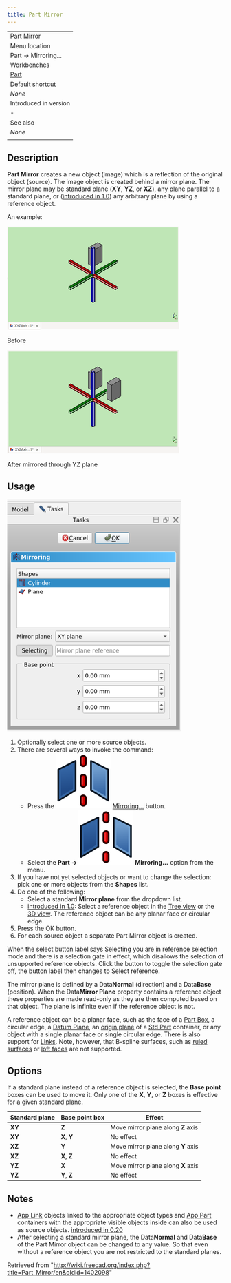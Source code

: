 ```yaml
---
title: Part Mirror
---
```


|                                          |
| ---------------------------------------- |
| Part Mirror                              |
| Menu location                            |
| Part → Mirroring...                      |
| Workbenches                              |
| [Part](/Part_Workbench "Part Workbench") |
| Default shortcut                         |
| _None_                                   |
| Introduced in version                    |
| -                                        |
| See also                                 |
| _None_                                   |
|                                          |

## Description

**Part Mirror** creates a new object (image) which is a reflection of the original object (source). The image object is created behind a mirror plane. The mirror plane may be standard plane (**XY**, **YZ**, or **XZ**), any plane parallel to a standard plane, or ([introduced in 1.0](/Release_notes_1.0 "Release notes 1.0")) any arbitrary plane by using a reference object.

An example:

![](/src/assets/images/PARTMirrorBeforev11.png)

Before

![](/src/assets/images/PARTMirrorAfterv11.png)

After mirrored through YZ plane

## Usage

![](/src/assets/images/PartMirroring_Scr1.png)

1. Optionally select one or more source objects.
2. There are several ways to invoke the command:
   - Press the ![](/src/assets/images/Part_Mirror.svg) [Mirroring...](/Part_Mirror "Part Mirror") button.
   - Select the **Part → ![](/src/assets/images/Part_Mirror.svg) Mirroring...** option from the menu.
3. If you have not yet selected objects or want to change the selection: pick one or more objects from the **Shapes** list.
4. Do one of the following:
   - Select a standard **Mirror plane** from the dropdown list.
   - [introduced in 1.0](/Release_notes_1.0 "Release notes 1.0"): Select a reference object in the [Tree view](/Tree_view "Tree view") or the [3D view](/3D_view "3D view"). The reference object can be any planar face or circular edge.
5. Press the OK button.
6. For each source object a separate Part Mirror object is created.

When the select button label says Selecting you are in reference selection mode and there is a selection gate in effect, which disallows the selection of unsupported reference objects. Click the button to toggle the selection gate off, the button label then changes to Select reference.

The mirror plane is defined by a Data**Normal** (direction) and a Data**Base** (position). When the Data**Mirror Plane** property contains a reference object these properties are made read-only as they are then computed based on that object. The plane is infinite even if the reference object is not.

A reference object can be a planar face, such as the face of a [Part Box](/Part_Box "Part Box"), a circular edge, a [Datum Plane](/PartDesign_Plane "PartDesign Plane"), an [origin plane](/App_OriginGroupExtension "App OriginGroupExtension") of a [Std Part](/Std_Part "Std Part") container, or any object with a single planar face or single circular edge. There is also support for [Links](/App_Link "App Link"). Note, however, that B-spline surfaces, such as [ruled surfaces](/Part_RuledSurface "Part RuledSurface") or [loft faces](/Part_Loft "Part Loft") are not supported.

## Options

If a standard plane instead of a reference object is selected, the **Base point** boxes can be used to move it. Only one of the **X**, **Y**, or **Z** boxes is effective for a given standard plane.

| Standard plane | Base point box | Effect                             |
| -------------- | -------------- | ---------------------------------- |
| **XY**         | **Z**          | Move mirror plane along **Z** axis |
| **XY**         | **X**, **Y**   | No effect                          |
| **XZ**         | **Y**          | Move mirror plane along **Y** axis |
| **XZ**         | **X**, **Z**   | No effect                          |
| **YZ**         | **X**          | Move mirror plane along **X** axis |
| **YZ**         | **Y**, **Z**   | No effect                          |

## Notes

- [App Link](/App_Link "App Link") objects linked to the appropriate object types and [App Part](/App_Part "App Part") containers with the appropriate visible objects inside can also be used as source objects. [introduced in 0.20](/Release_notes_0.20 "Release notes 0.20")
- After selecting a standard mirror plane, the Data**Normal** and Data**Base** of the Part Mirror object can be changed to any value. So that even without a reference object you are not restricted to the standard planes.

Retrieved from "<http://wiki.freecad.org/index.php?title=Part_Mirror/en&oldid=1402098>"
